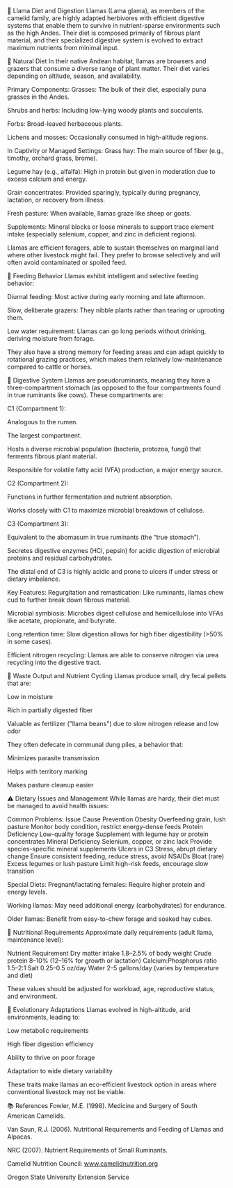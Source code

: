 🦙 Llama Diet and Digestion
Llamas (Lama glama), as members of the camelid family, are highly adapted herbivores with efficient digestive systems that enable them to survive in nutrient-sparse environments such as the high Andes. Their diet is composed primarily of fibrous plant material, and their specialized digestive system is evolved to extract maximum nutrients from minimal input.

🌱 Natural Diet
In their native Andean habitat, llamas are browsers and grazers that consume a diverse range of plant matter. Their diet varies depending on altitude, season, and availability.

Primary Components:
Grasses: The bulk of their diet, especially puna grasses in the Andes.

Shrubs and herbs: Including low-lying woody plants and succulents.

Forbs: Broad-leaved herbaceous plants.

Lichens and mosses: Occasionally consumed in high-altitude regions.

In Captivity or Managed Settings:
Grass hay: The main source of fiber (e.g., timothy, orchard grass, brome).

Legume hay (e.g., alfalfa): High in protein but given in moderation due to excess calcium and energy.

Grain concentrates: Provided sparingly, typically during pregnancy, lactation, or recovery from illness.

Fresh pasture: When available, llamas graze like sheep or goats.

Supplements: Mineral blocks or loose minerals to support trace element intake (especially selenium, copper, and zinc in deficient regions).

Llamas are efficient foragers, able to sustain themselves on marginal land where other livestock might fail. They prefer to browse selectively and will often avoid contaminated or spoiled feed.

🧠 Feeding Behavior
Llamas exhibit intelligent and selective feeding behavior:

Diurnal feeding: Most active during early morning and late afternoon.

Slow, deliberate grazers: They nibble plants rather than tearing or uprooting them.

Low water requirement: Llamas can go long periods without drinking, deriving moisture from forage.

They also have a strong memory for feeding areas and can adapt quickly to rotational grazing practices, which makes them relatively low-maintenance compared to cattle or horses.

🧪 Digestive System
Llamas are pseudoruminants, meaning they have a three-compartment stomach (as opposed to the four compartments found in true ruminants like cows). These compartments are:

C1 (Compartment 1):

Analogous to the rumen.

The largest compartment.

Hosts a diverse microbial population (bacteria, protozoa, fungi) that ferments fibrous plant material.

Responsible for volatile fatty acid (VFA) production, a major energy source.

C2 (Compartment 2):

Functions in further fermentation and nutrient absorption.

Works closely with C1 to maximize microbial breakdown of cellulose.

C3 (Compartment 3):

Equivalent to the abomasum in true ruminants (the “true stomach”).

Secretes digestive enzymes (HCl, pepsin) for acidic digestion of microbial proteins and residual carbohydrates.

The distal end of C3 is highly acidic and prone to ulcers if under stress or dietary imbalance.

Key Features:
Regurgitation and remastication: Like ruminants, llamas chew cud to further break down fibrous material.

Microbial symbiosis: Microbes digest cellulose and hemicellulose into VFAs like acetate, propionate, and butyrate.

Long retention time: Slow digestion allows for high fiber digestibility (>50% in some cases).

Efficient nitrogen recycling: Llamas are able to conserve nitrogen via urea recycling into the digestive tract.

💩 Waste Output and Nutrient Cycling
Llamas produce small, dry fecal pellets that are:

Low in moisture

Rich in partially digested fiber

Valuable as fertilizer ("llama beans") due to slow nitrogen release and low odor

They often defecate in communal dung piles, a behavior that:

Minimizes parasite transmission

Helps with territory marking

Makes pasture cleanup easier

⚠️ Dietary Issues and Management
While llamas are hardy, their diet must be managed to avoid health issues:

Common Problems:
Issue	Cause	Prevention
Obesity	Overfeeding grain, lush pasture	Monitor body condition, restrict energy-dense feeds
Protein Deficiency	Low-quality forage	Supplement with legume hay or protein concentrates
Mineral Deficiency	Selenium, copper, or zinc lack	Provide species-specific mineral supplements
Ulcers in C3	Stress, abrupt dietary change	Ensure consistent feeding, reduce stress, avoid NSAIDs
Bloat (rare)	Excess legumes or lush pasture	Limit high-risk feeds, encourage slow transition

Special Diets:
Pregnant/lactating females: Require higher protein and energy levels.

Working llamas: May need additional energy (carbohydrates) for endurance.

Older llamas: Benefit from easy-to-chew forage and soaked hay cubes.

🧮 Nutritional Requirements
Approximate daily requirements (adult llama, maintenance level):

Nutrient	Requirement
Dry matter intake	1.8–2.5% of body weight
Crude protein	8–10% (12–16% for growth or lactation)
Calcium:Phosphorus ratio	1.5–2:1
Salt	0.25–0.5 oz/day
Water	2–5 gallons/day (varies by temperature and diet)

These values should be adjusted for workload, age, reproductive status, and environment.

🧬 Evolutionary Adaptations
Llamas evolved in high-altitude, arid environments, leading to:

Low metabolic requirements

High fiber digestion efficiency

Ability to thrive on poor forage

Adaptation to wide dietary variability

These traits make llamas an eco-efficient livestock option in areas where conventional livestock may not be viable.

📚 References
Fowler, M.E. (1998). Medicine and Surgery of South American Camelids.

Van Saun, R.J. (2006). Nutritional Requirements and Feeding of Llamas and Alpacas.

NRC (2007). Nutrient Requirements of Small Ruminants.

Camelid Nutrition Council: www.camelidnutrition.org

Oregon State University Extension Service
